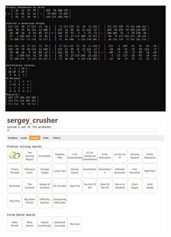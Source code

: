 ![Image alt](https://github.com/sergey-crusher/Skillbox_CSharp/blob/master/5.%20SeparatingLogic-UsingMethods/SeparatingLogic-UsingMethods/1/result.JPG)

![Image alt](https://github.com/sergey-crusher/Project_Euler/blob/main/Awards.JPG)